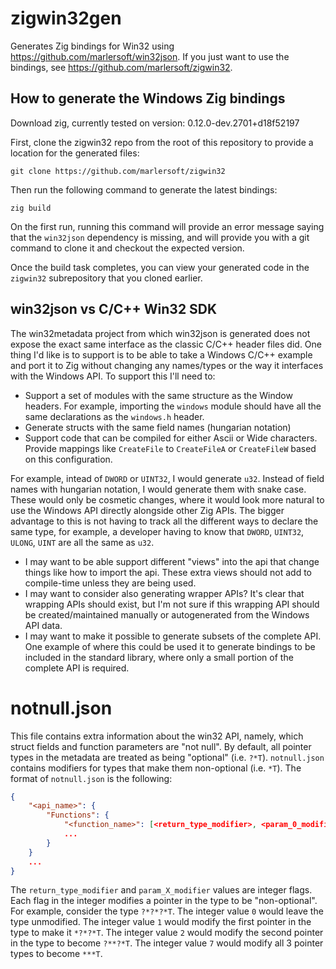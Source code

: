 # zigwin32gen

Generates Zig bindings for Win32 using https://github.com/marlersoft/win32json. If you just want to use the bindings, see https://github.com/marlersoft/zigwin32.

## How to generate the Windows Zig bindings

Download zig, currently tested on version: 0.12.0-dev.2701+d18f52197

First, clone the zigwin32 repo from the root of this repository to provide a location for the generated files:

```
git clone https://github.com/marlersoft/zigwin32
```

Then run the following command to generate the latest bindings:

```
zig build
```

On the first run, running this command will provide an error message saying that the `win32json` dependency is missing, and will provide you with a git command to clone it and checkout the expected version.

Once the build task completes, you can view your generated code in the `zigwin32` subrepository that you cloned earlier.

## win32json vs C/C++ Win32 SDK

The win32metadata project from which win32json is generated does not expose the exact same interface as the classic C/C++ header files did.  One thing I'd like is to support is to be able to take a Windows C/C++ example and port it to Zig without changing any names/types or the way it interfaces with the Windows API.  To support this I'll need to:

* Support a set of modules with the same structure as the Window headers.  For example, importing the `windows` module should have all the same declarations as the `windows.h` header.
* Generate structs with the same field names (hungarian notation)
* Support code that can be compiled for either Ascii or Wide characters.  Provide mappings like `CreateFile` to `CreateFileA` or `CreateFileW` based on this configuration.


For example, intead of `DWORD` or `UINT32`, I would generate `u32`.  Instead of field names with hungarian notation, I would generate them with snake case.  These would only be cosmetic changes, where it would look more natural to use the Windows API directly alongside other Zig APIs.  The bigger advantage to this is not having to track all the different ways to declare the same type, for example, a developer having to know that `DWORD`, `UINT32`, `ULONG`, `UINT` are all the same as `u32`.
* I may want to be able support different "views" into the api that change things like how to import the api.  These extra views should not add to compile-time unless they are being used.
* I may want to consider also generating wrapper APIs?  It's clear that wrapping APIs should exist, but I'm not sure if this wrapping API should be created/maintained manually or autogenerated from the Windows API data.
* I may want to make it possible to generate subsets of the complete API.  One example of where this could be used it to generate bindings to be included in the standard library, where only a small portion of the complete API is required.

notnull.json
================================================================================
This file contains extra information about the win32 API, namely, which struct
fields and function parameters are "not null". By default, all pointer types in
the metadata are treated as being "optional" (i.e. `?*T`).  `notnull.json`
contains modifiers for types that make them non-optional (i.e. `*T`).
The format of `notnull.json` is the following:

```json
{
    "<api_name>": {
        "Functions": {
            "<function_name>": [<return_type_modifier>, <param_0_modifier>, <param_1_modifier>, ...]
            ...
        }
    }
    ...
}
```

The `return_type_modifier` and `param_X_modifier` values are integer flags.
Each flag in the integer modifies a pointer in the type to be "non-optional".
For example, consider the type `?*?*?*T`.  The integer value `0` would leave
the type unmodified.
The integer value `1` would modify the first pointer in the type to make it `*?*?*T`.
The integer value `2` would modify the second pointer in the type to become `?**?*T`.
The integer value `7` would modify all 3 pointer types to become `***T`.

